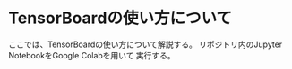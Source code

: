 # TensorBoardの使い方について

ここでは、TensorBoardの使い方について解説する。
リポジトリ内のJupyter NotebookをGoogle Colabを用いて
実行する。
